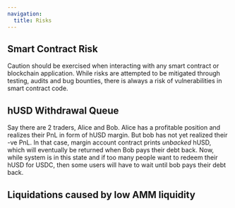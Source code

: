 ```yaml
---
navigation:
  title: Risks
---
```


## Smart Contract Risk

Caution should be exercised when interacting with any smart contract or blockchain application. While risks are attempted to be mitigated through testing, audits and bug bounties, there is always a risk of vulnerabilities in smart contract code.

## hUSD Withdrawal Queue

Say there are 2 traders, Alice and Bob. Alice has a profitable position and realizes their PnL in form of hUSD margin. But bob has not yet realized their -ve PnL. In that case, margin account contract prints *unbacked* hUSD, which will eventually be returned when Bob pays their debt back. Now, while system is in this state and if too many people want to redeem their hUSD for USDC, then some users will have to wait  until bob pays their debt back.

## Liquidations caused by low AMM liquidity
